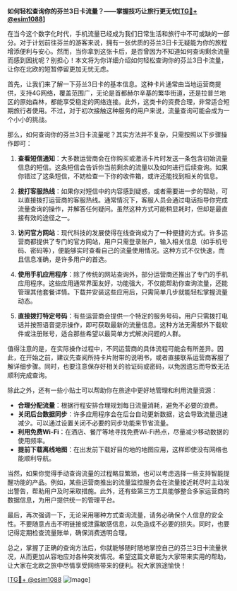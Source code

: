 **如何轻松查询你的芬兰3日卡流量？——掌握技巧让旅行更无忧[[TG💪+ @esim1088](https://t.me/s/esim1088)]**

在当今这个数字化时代，手机流量已经成为我们日常生活和旅行中不可或缺的一部分。对于计划前往芬兰的游客来说，拥有一张优质的芬兰3日卡无疑能为你的旅程增添便利与安心。然而，当你拿到这张卡后，是否曾因为不知道如何查询剩余流量而感到困扰呢？别担心！本文将为你详细介绍如何轻松查询你的芬兰3日卡流量，让你在北欧的短暂停留更加无忧无虑。

首先，让我们来了解一下芬兰3日卡的基本信息。这种卡片通常由当地运营商提供，支持4G网络，覆盖范围广，无论是首都赫尔辛基的繁华街道，还是拉普兰地区的原始森林，都能享受稳定的网络连接。此外，这类卡的资费合理，非常适合短期旅行者使用。不过，对于初次接触这种服务的用户来说，流量查询可能会成为一个小小的挑战。

那么，如何查询你的芬兰3日卡流量呢？其实方法并不复杂，只需按照以下步骤操作即可：

1. **查看短信通知**：大多数运营商会在你购买或激活卡片时发送一条包含初始流量信息的短信。这条短信会告诉你当前剩余的流量以及如何进行后续查询。如果你错过了这条短信，不妨检查一下你的收件箱，或许还能找到相关的信息。

2. **拨打客服热线**：如果你对短信中的内容感到疑惑，或者需要进一步的帮助，可以直接拨打运营商的客服热线。通常情况下，客服人员会通过电话指导你完成流量查询的操作，并解答任何疑问。虽然这种方式可能稍显耗时，但却是最直接有效的途径之一。

3. **访问官方网站**：现代科技的发展使得在线查询成为了一种便捷的方式。许多运营商都提供了专门的官方网站，用户只需登录账户，输入相关信息（如手机号码、密码等），便能够实时查看自己的流量使用情况。这种方式不仅快速，而且信息准确，是许多用户的首选。

4. **使用手机应用程序**：除了传统的网站查询外，部分运营商还推出了专门的手机应用程序。这些应用通常界面友好，功能强大，不仅能帮助你查询流量，还能管理其他套餐详情。下载并安装这些应用后，只需简单几步就能轻松掌握流量动态。

5. **直接拨打特定号码**：有些运营商会提供一个特定的服务号码，用户只需拨打电话并按照语音提示操作，即可获取最新的流量信息。这种方法无需额外下载软件或注册账号，适合那些希望以最简单方式解决问题的人群。

值得注意的是，在实际操作过程中，不同运营商的具体流程可能会有所差异。因此，在开始之前，建议先查阅所持卡片附带的说明书，或者直接联系运营商客服了解详细步骤。同时，也要注意保存好相关的验证码或密码，以免因遗忘而导致无法顺利完成查询。

除此之外，还有一些小贴士可以帮助你在旅途中更好地管理和利用流量资源：

- **合理分配流量**：根据行程安排合理规划每日流量消耗，避免不必要的浪费。
- **关闭后台数据同步**：许多应用程序会在后台自动更新数据，这会导致流量迅速减少。可以通过设置关闭不必要的同步功能来节省流量。
- **利用免费Wi-Fi**：在酒店、餐厅等地寻找免费Wi-Fi热点，尽量减少移动数据的使用频率。
- **提前下载离线地图**：在出发前下载好目的地的地图应用，这样即使没有网络也能顺利导航。

当然，如果你觉得手动查询流量的过程略显繁琐，也可以考虑选择一些支持智能提醒功能的产品。例如，某些运营商推出的流量监控服务会在流量接近耗尽时主动发出警告，帮助用户及时采取措施。此外，还有些第三方工具能够整合多家运营商的数据信息，为用户提供统一的管理平台。

最后，再次强调一下，无论采用哪种方式查询流量，请务必确保个人信息的安全性。不要随意点击不明链接或泄露敏感信息，以免造成不必要的损失。同时，也要记得定期检查流量账单，确保消费透明合理。

总之，掌握了正确的查询方法后，你就能够随时随地掌控自己的芬兰3日卡流量状况，从而更加从容地应对各种突发情况。希望这篇文章能为大家带来实用的帮助，让大家在北欧之旅中尽情享受网络带来的便利。祝大家旅途愉快！

[[TG💪+ @esim1088](https://t.me/s/esim1088) ![Image](https://i.postimg.cc/4NQfJmqS/Snipaste-2025-05-13-00-14-12.png)]